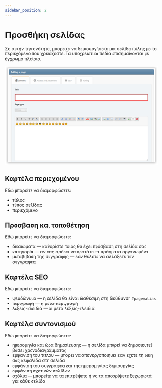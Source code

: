```yaml
---
sidebar_position: 2
---
```


# Προσθήκη σελίδας
Σε αυτήν την ενότητα, μπορείτε να δημιουργήσετε μια σελίδα πύλης με το περιεχόμενο που χρειάζεστε. Τα υποχρεωτικά πεδία επισημαίνονται με έγχρωμο πλαίσιο.

![Εδώ προσθέτουμε μια νέα σελίδα](new_page.png)

## Καρτέλα περιεχομένου
Εδώ μπορείτε να διαμορφώσετε:
* τίτλος
* τύπος σελίδας
* περιεχόμενο

## Πρόσβαση και τοποθέτηση
Εδώ μπορείτε να διαμορφώσετε:
* δικαιώματα — καθορίστε ποιος θα έχει πρόσβαση στη σελίδα σας
* κατηγορία — αν σας αρέσει να κρατάτε τα πράγματα οργανωμένα
* μεταβίβαση της συγγραφής — εάν θέλετε να αλλάξετε τον συγγραφέα

## Καρτέλα SEO
Εδώ μπορείτε να διαμορφώσετε:
* ψευδώνυμο — η σελίδα θα είναι διαθέσιμη στη διεύθυνση `?page=alias`
* περιγραφή — η μετα-περιγραφή
* λέξεις-κλειδιά — οι μετα λέξεις-κλειδιά

## Καρτέλα συντονισμού
Εδώ μπορείτε να διαμορφώσετε:
* ημερομηνία και ώρα δημοσίευσης — η σελίδα μπορεί να δημοσιευτεί βάσει χρονοδιαγράμματος
* εμφάνιση του τίτλου — μπορεί να απενεργοποιηθεί εάν έχετε τη δική σας κεφαλίδα στη σελίδα
* εμφάνιση του συγγραφέα και της ημερομηνίας δημιουργίας
* εμφάνιση σχετικών σελίδων
* σχόλια — μπορείτε να τα επιτρέψετε ή να τα απορρίψετε ξεχωριστά για κάθε σελίδα

